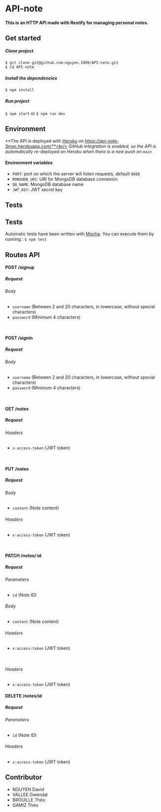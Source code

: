 # API-note
#### This is an HTTP API made with Restify for managing personal notes.

## Get started

##### Clone project
```$ git clone git@github.com:nguyen.1909/API-note.git```<br/>
``` $ cd API-note ```

##### Install the dependencies

`$ npm install`

##### Run project
``` $ npm start ``` or  ``` $ npm run dev ```<br/> 


## Environment 
**The API is deployed with [Heroku](https://www.heroku.com) on https://api-note-3moc.herokuapp.com/**<br/>
*GitHub integration is enabled, so the API is automatically re-deployed on Heroku when there is a new push on `main`*

#### Environment variables

- `PORT`: port on which the server will listen requests, default `8080`
- `MONGODB_URI`: URI for MongoDB database connexion
- `DB_NAME`: MongoDB database name
- `JWT_KEY`: JWT secret key

## Tests

## Tests
Automatic tests have been written with [Mocha](https://mochajs.org/). 
You can execute them by running :
`$ npm test `

## Routes API

#### POST /signup

##### Request

###### Body

- `username` (Between 2 and 20 characters, in lowercase, without special characters)
- `password` (Minimum 4 characters)
<br/>

#### POST /signin

##### Request

###### Body

- `username` (Between 2 and 20 characters, in lowercase, without special characters)
- `password` (Minimum 4 characters) 
<br/>

#### GET /notes

##### Request

###### Headers

- `x-access-token` (JWT token)
<br/>

#### PUT /notes

##### Request

###### Body

- `content` (Note content)

###### Headers

- `x-access-token` (JWT token)
<br/>

#### PATCH /notes/:id

##### Request

###### Parameters

- `id` (Note ID)

###### Body

- `content` (Note content)
###### Headers 
- `x-access-token` (JWT token)
<br/>  

###### Headers

- `x-access-token` (JWT token)

#### DELETE /notes/id

##### Request

###### Parameters

- `id` (Note ID)

###### Headers

- `x-access-token` (JWT token)

## Contributor

- NGUYEN David
- VALLEE Gwendal
- BROUILLE Théo
- GAMIZ Théo
